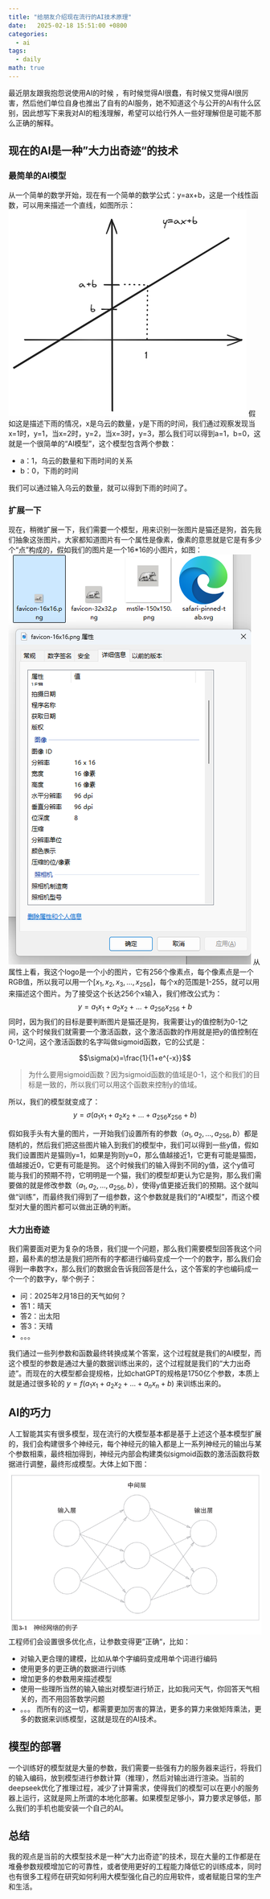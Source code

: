 ```yaml
---
title: "给朋友介绍现在流行的AI技术原理"
date:   2025-02-18 15:51:00 +0800
categories:
  - ai
tags:
  - daily
math: true
---
```


最近朋友跟我抱怨说使用AI的时候 ，有时候觉得AI很蠢，有时候又觉得AI很厉害，然后他们单位自身也推出了自有的AI服务，她不知道这个与公开的AI有什么区别，因此想写下来我对AI的粗浅理解，希望可以给行外人一些好理解但是可能不那么正确的解释。

## 现在的AI是一种”大力出奇迹“的技术
### 最简单的AI模型
从一个简单的数学开始，现在有一个简单的数学公式：y=ax+b，这是一个线性函数，可以用来描述一个直线，如图所示：
![线性函数](/assets/2025-02-18-ai-intro/线性函数.png)
假如这是描述下雨的情况，x是乌云的数量，y是下雨的时间，我们通过观察发现当x=1时，y=1，当x=2时，y=2，当x=3时，y=3，那么我们可以得到a=1，b=0，这就是一个很简单的“AI模型”，这个模型包含两个参数：
- a：1，乌云的数量和下雨时间的关系
- b：0，下雨的时间

我们可以通过输入乌云的数量，就可以得到下雨的时间了。

### 扩展一下
现在，稍微扩展一下，我们需要一个模型，用来识别一张图片是猫还是狗，首先我们抽象这张图片。大家都知道图片有一个属性是像素，像素的意思就是它是有多少个“点”构成的，假如我们的图片是一个16*16的小图片，如图：
![logo](/assets/2025-02-18-ai-intro/logo.png)
从属性上看，我这个logo是一个小的图片，它有256个像素点，每个像素点是一个RGB值，所以我可以用一个[$x_1,x_2,x_3,\ldots,x_{256}$]，每个x的范围是1-255，就可以用来描述这个图片。为了接受这个长达256个x输入，我们修改公式为：
$$y=a_1x_1+a_2x_2+\ldots+a_{256}x_{256}+b$$
同时，因为我们的目标是要判断图片是猫还是狗，我需要让y的值控制为0-1之间，这个时候我们就需要一个激活函数，这个激活函数的作用就是把y的值控制在0-1之间，这个激活函数的名字叫做sigmoid函数，它的公式是：

$$\sigma(x)=\frac{1}{1+e^{-x}}$$

> 为什么要用sigmoid函数？因为sigmoid函数的值域是0-1，这个和我们的目标是一致的，所以我们可以用这个函数来控制y的值域。

所以，我们的模型就变成了：
$$y=\sigma(a_1x_1+a_2x_2+\ldots+a_{256}x_{256}+b)$$

假如我手头有大量的图片，一开始我们设置所有的参数（$a_1,a_2,\ldots,a_{256},b$）都是随机的，然后我们把这些图片输入到我们的模型中，我们可以得到一些y值，假如我们设置图片是猫则y=1，如果是狗则y=0，那么值越接近1，它更有可能是猫图，值越接近0，它更有可能是狗。
这个时候我们的输入得到不同的y值，这个y值可能与我们的预期不符，它明明是一个猫，我们的模型却更认为它是狗，那么我们需要做的就是修改参数（$a_1,a_2,\ldots,a_{256},b$），使得y值更接近我们的预期。这个就叫做“训练”，而最终我们得到了一组参数，这个参数就是我们的“AI模型”，而这个模型对大量的图片都可以做出正确的判断。

### 大力出奇迹
我们需要面对更为复杂的场景，我们提一个问题，那么我们需要模型回答我这个问题，最朴素的想法是我们把所有的字都进行编码变成一个一个的数字，那么我们会得到一串数字x，那么我们的数据会告诉我回答是什么，这个答案的字也编码成一个一个的数字y，举个例子：
- 问：2025年2月18日的天气如何？
- 答1：晴天
- 答2：出太阳
- 答3：天晴
- 。。。

我们通过一些列参数和函数最终转换成某个答案，这个过程就是我们的AI模型，而这个模型的参数是通过大量的数据训练出来的，这个过程就是我们的“大力出奇迹”。而现在的大模型都会提规格，比如chatGPT的规格是1750亿个参数，本质上就是通过很多轮的
$y=f(a_1x_1+a_2x_2+\ldots+a_{n}x_{n}+b)$
来训练出来的。

## AI的巧力
人工智能其实有很多模型，现在流行的大模型基本都是基于上述这个基本模型扩展的，我们会构建很多个神经元，每个神经元的输入都是上一系列神经元的输出与某个参数相乘，最终相加得到，神经元内部会构建类似sigmoid函数的激活函数将数据进行调整，最终形成模型。大体上如下图：
![神经网络](/assets/20240726/神经网络示例图.png)
工程师们会设置很多优化点，让参数变得更”正确“，比如：
- 对输入更合理的建模，比如从单个字编码变成用单个词进行编码
- 使用更多的更正确的数据进行训练
- 增加更多的参数用来描述模型
- 使用一些理所当然的输入输出对模型进行矫正，比如我问天气，你回答天气相关的，而不用回答数学问题
- 。。。
而所有的这一切，都需要更加厉害的算法，更多的算力来做矩阵乘法，更多的数据来训练模型，这就是现在的AI技术。

## 模型的部署
一个训练好的模型就是大量的参数，我们需要一些强有力的服务器来运行，将我们的输入编码，放到模型进行参数计算（推理），然后对输出进行渲染。当前的deepseek优化了推理过程，减少了计算需求，使得我们的模型可以在更小的服务器上运行，这就是网上所谓的本地化部署。如果模型足够小，算力要求足够低，那么我们的手机也能安装一个自己的AI。

## 总结
我的观点是当前的大模型技术是一种”大力出奇迹”的技术，现在大量的工作都是在堆叠参数规模增加它的可靠性，或者使用更好的工程能力降低它的训练成本，同时也有很多工程师在研究如何利用大模型强化自己的应用软件，或者赋能日常的生产和生活。